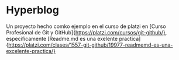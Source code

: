 # Hyperblog

Un proyecto hecho comko ejemplo en el curso de platzi en [Curso Profesional de Git y GitHub]{https://platzi.com/cursos/git-github/}, especificamente [Readme.md es una exelente practica]{https://platzi.com/clases/1557-git-github/19977-readmemd-es-una-excelente-practica/}

